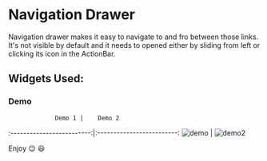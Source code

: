 # Navigation Drawer 

Navigation drawer makes it easy to navigate to and fro between those links. It's not visible by default and it needs to opened either by sliding from left or clicking its icon in the ActionBar.

## Widgets Used:


### Demo 

                 Demo 1 |    Demo 2 
:-------------------------:|:-------------------------:
![demo](https://media.giphy.com/media/Ur1Vbi3myJKhI3gAlg/giphy.gif)  |   ![demo2](https://media.giphy.com/media/ehbAtzetGQbLHkvQT5/giphy.gif)

  
Enjoy :wink: :smiley:

